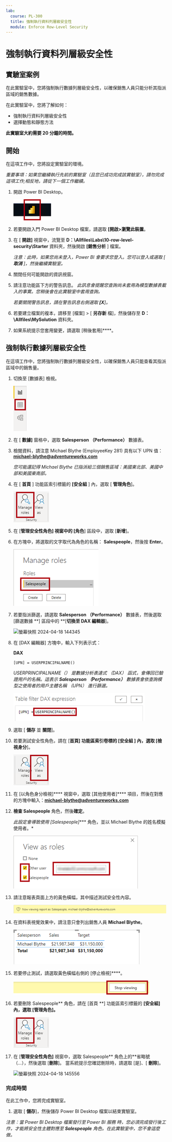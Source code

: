 ```yaml
---
lab:
  course: PL-300
  title: 強制執行資料列層級安全性
  module: Enforce Row-Level Security
---
```



# **強制執行資料列層級安全性**

## **實驗室案例**

在此實驗室中，您將強制執行數據列層級安全性，以確保銷售人員只能分析其指派區域的銷售數據。

在此實驗室中，您將了解如何：

- 強制執行資料列層級安全性
- 選擇動態和靜態方法

**此實驗室大約需要 20 分鐘的時間。**

## **開始**

在這項工作中，您將設定實驗室的環境。

*重要事項：如果您繼續執行先前的實驗室（且您已成功完成該實驗室），請勿完成這項工作;相反地，請從下一個工作繼續。*

1. 開啟 Power BI Desktop。

    ![Power BI Desktop 圖示](Linked_image_Files/02-load-data-with-power-query-in-power-bi-desktop_image1.png)

1. 若要開啟入門 Power BI Desktop 檔案，請選取 **[開啟>瀏覽此裝置**。

1. 在 [ **開啟]** 視窗中，流覽至 **D：\Allfiles\Labs\10-row-level-security\Starter** 資料夾，然後開啟 **[銷售分析** ] 檔案。

   *注意：此時，如果您尚未登入，Power BI 會要求您登入。您可以登入或選取 [ **取消** ]，然後繼續實驗室。*

1. 關閉任何可能開啟的資訊視窗。

1. 請注意功能區下方的警告訊息。 *此訊息會提醒您查詢尚未套用為模型數據表載入的事實。您稍後會在此實驗室中套用查詢。*
    
    *若要關閉警告訊息，請在警告訊息右側選取 **[X**]。*

1. 若要建立檔案的複本，請移至 [檔案] > [ **另存新** 檔]，然後儲存至 **D：\Allfiles\MySolution** 資料夾。

1. 如果系統提示您套用變更，請選取 [稍後套用]****。

## **強制執行數據列層級安全性**

在這項工作中，您將強制執行數據列層級安全性，以確保銷售人員只能查看其指派區域中的銷售量。

1. 切換至 [數據表] 檢視。

   ![圖片 5701](Linked_image_Files/04-configure-data-model-in-power-bi-desktop-advanced_image20.png)

1. 在 [ **數據]** 窗格中，選取 **Salesperson （Performance）** 數據表。


1. 檢閱資料，請注意 Michael Blythe (EmployeeKey 281) 具有以下 UPN 值：**michael-blythe@adventureworks.com**
    
    *您可能還記得 Michael Blythe 已指派給三個銷售區域：美國東北部、美國中部和美國東南部。*

1. 在 [ **首頁** ] 功能區索引標籤的 **[安全組** ] 內，選取 [ **管理角色**]。

    ![圖片 5700](Linked_image_Files/04-configure-data-model-in-power-bi-desktop-advanced_image21.png)

1. 在 [**管理安全性角色] 視窗中的 **[角色****] 區段中，選取 [**新增**]。

1. 在方塊中，將選取的文字取代為角色的名稱： **Salespeople**，然後按 **Enter**。

   ![圖片 5703](Linked_image_Files/04-configure-data-model-in-power-bi-desktop-advanced_image23.png)

1. 若要指派篩選，請選取 **Salesperson （Performance）** 數據表，然後選取 [篩選數據 **] 區段中的 **[**切換至 DAX 編輯器**]。

   ![螢幕快照 2024-04-18 144345](https://github.com/afelix-95/PL-300-Microsoft-Power-BI-Data-Analyst/assets/148110824/1308d47f-2cca-4f88-9237-b02b66b4cf1e)

1. 在 [DAX 編輯器] 方塊中，輸入下列表示式：

    **DAX**

    ```
    [UPN] = USERPRINCIPALNAME()
    ```
    
    *USERPRINCIPALNAME（） 是數據分析表達式 （DAX） 函式，會傳回已驗證用戶的名稱。這表示 **Salesperson （Performance）** 數據表會依查詢模型之使用者的用戶主體名稱 （UPN） 進行篩選。*

   ![圖片 11](Linked_image_Files/04-configure-data-model-in-power-bi-desktop-advanced_image25.png)

1. 選取 [ **儲存** 並 **關閉**]。

1. 若要測試安全性角色，請在 [**首頁] 功能區索引卷標的 [安全組 **] 內**，選取 [**檢視身分****]。

   ![圖片 5708](Linked_image_Files/04-configure-data-model-in-power-bi-desktop-advanced_image27.png)

1. 在 [以角色身分檢視]**** 視窗中，選取 [其他使用者]**** 項目，然後在對應的方塊中輸入：**michael-blythe@adventureworks.com**

1. **檢查 Salespeople** 角色，然後**確定**。
    
    *此設定會導致使用 [Salespeople]**** 角色，並以 Michael Blythe 的姓名模擬使用者。*

   ![圖片 5709](Linked_image_Files/04-configure-data-model-in-power-bi-desktop-advanced_image28.png)

1. 請注意報表頁面上方的黃色橫幅，其中描述測試安全性內容。

   ![圖片 13](Linked_image_Files/04-configure-data-model-in-power-bi-desktop-advanced_image30.png)

1. 在資料表視覺效果中，請注意只會列出銷售人員 **Michael Blythe**。

   ![圖片 5713](Linked_image_Files/04-configure-data-model-in-power-bi-desktop-advanced_image31.png)

1. 若要停止測試，請選取黃色橫幅右側的 [停止檢視]****。

   ![圖片 5712](Linked_image_Files/04-configure-data-model-in-power-bi-desktop-advanced_image32.png)

1. 若要刪除 Salespeople** 角色，請在 [首頁 **] 功能區索引標籤的 ****[安全組**] 內，選取 [**管理角色**]。**

   ![圖片 16](Linked_image_Files/04-configure-data-model-in-power-bi-desktop-advanced_image33.png)

1. 在 [**管理安全性角色]** 視窗中，選取 Salespeople** 角色上的**省略號 （...），然後選取 [**刪除**]。 當系統提示您確認刪除時，請選取 [是]、[ **刪除**]。

   ![螢幕快照 2024-04-18 145556](https://github.com/afelix-95/PL-300-Microsoft-Power-BI-Data-Analyst/assets/148110824/deeb4eac-b639-433d-a9d4-29c8e127008e)

### **完成時間**

在此工作中，您將完成實驗室。

1. 選取 [ **儲存**]，然後儲存 Power BI Desktop 檔案以結束實驗室。

*注意：當 Power BI Desktop 檔案發行至 Power BI 服務 時，您必須完成發行後工作，才能將安全性主體對應至 **Salespeople** 角色。在此實驗室中，您不會這麼做。*
